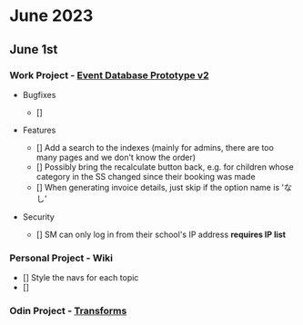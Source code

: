 # June 2023

## June 1st

### Work Project - [Event Database Prototype v2](https://github.com/Brett-Tanner/db_prototype_v2.git)

- Bugfixes

  - []

- Features

  - [] Add a search to the indexes (mainly for admins, there are too many pages and we don't know the order)
  - [] Possibly bring the recalculate button back, e.g. for children whose category in the SS changed since their booking was made
  - [] When generating invoice details, just skip if the option name is 'なし'

- Security

  - [] SM can only log in from their school's IP address **requires IP list**

### Personal Project - Wiki

- [] Style the navs for each topic
- []

### Odin Project - [Transforms](https://www.theodinproject.com/lessons/advanced-html-and-css-transforms)
